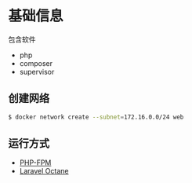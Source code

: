 # 基础信息

包含软件
- php
- composer
- supervisor

## 创建网络

```sh
$ docker network create --subnet=172.16.0.0/24 web
```

## 运行方式

- [PHP-FPM](/prod/php-fpm)
- [Laravel Octane](/prod/octane)